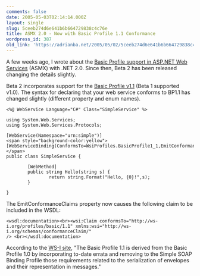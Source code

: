 ```yaml
---
comments: false
date: 2005-05-03T02:14:14.000Z
layout: single
slug: 5ceeb274d6e641b6b664729838c4c76e
title: ASMX 2.0 - Now with Basic Profile 1.1 Conformance
wordpress_id: 387
old_link: 'https://adrianba.net/2005/05/02/5ceeb274d6e641b6b664729838c4c76e/'
---
```

A few weeks ago, I wrote about the
[
Basic Profile support in ASP.NET Web Services](/2005/02/26/9cb90c98cf13431c93febde1b29eb294) (ASMX) with .NET
2.0. Since then, Beta 2 has been released changing the details
slightly.

Beta 2 incorporates support for the
[Basic
Profile v1.1](http://www.ws-i.org/Profiles/BasicProfile-1.1.html) (Beta 1 supported v1.0). The syntax for declaring
that your web service conforms to BP1.1 has changed slightly
(different property and enum names).
    
    
    <%@ WebService Language="C#" Class="SimpleService" %>
    
    using System.Web.Services;
    using System.Web.Services.Protocols;
    
    [WebService(Namespace="urn:simple")]
    <span style="background-color:yellow">[WebServiceBinding(ConformsTo=WsiProfiles.BasicProfile1_1,EmitConformanceClaims=true)]</span>
    public class SimpleService {
    
            [WebMethod]
            public string Hello(string s) {
                    return string.Format("Hello, {0}!",s);
            }
    
    }
    

The EmitConformanceClaims property now causes the following
claim to be included in the WSDL:
    
    
    <wsdl:documentation><br><wsi:Claim conformsTo="http://ws-i.org/profiles/basic/1.1" xmlns:wsi="http://ws-i.org/schemas/conformanceClaim/" 
    /> <br></wsdl:documentation>
    

According to the [WS-I site](http://www.ws-i.org/),
"The Basic Profile 1.1 is derived from the Basic Profile 1.0 by
incorporating to-date errata and removing to the Simple SOAP
Binding Profile those requirements related to the serialization of
envelopes and their representation in messages."
